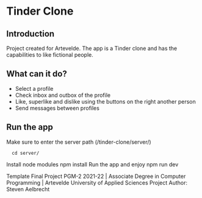 # Tinder Clone

## Introduction
Project created for Artevelde. The app is a Tinder clone and has the capabilities to like fictional people.

## What can it do?
- Select a profile
- Check inbox and outbox of the profile
- Like, superlike and dislike using the buttons on the right another person
- Send messages between profiles

## Run the app
Make sure to enter the server path (/tinder-clone/server/)
```node
  cd server/
  ```
Install node modules
  npm install
Run the app and enjoy
  npm run dev

Template Final Project PGM-2 2021-22 | Associate Degree in Computer Programming | Artevelde University of Applied Sciences
Project Author: Steven Aelbrecht
